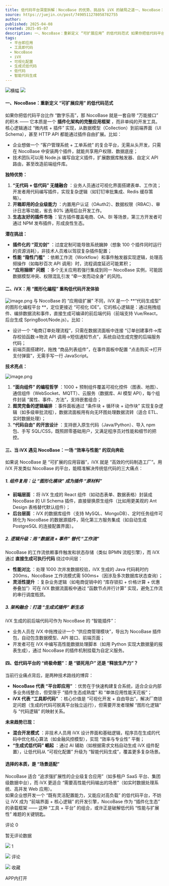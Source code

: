 ```yaml
---
title: 低代码平台深度拆解：NocoBase 的优势、挑战与 iVX 的破局之道一、NocoBase：重新定义 “可扩展应用”  - 掘金
source: https://juejin.cn/post/7490511278058782755
author: 
published: 2025-04-08
created: 2025-05-07
description: 一、NocoBase：重新定义 “可扩展应用” 的低代码范式 如果你把低代码平台比作 “数字乐高”，那 NocoBase 就是一套自带 “万能接口” 的积木 —— 它本质是一个插件化架构的完整应用框架 一、NocoBase：重新定义 “可扩展应用” 的低代码范式如果你把低代码平台比作 “数字乐高”，那 NocoBa
tags:
  - 平台即应用
  - 工具即代码
  - NocoBase
  - iVX
  - 可视化配置
  - 生成式低代码
  - 低代码
  - 智能代码生成
---
```

![横幅](https://p9-piu.byteimg.com/tos-cn-i-8jisjyls3a/80e551ec95e54d3e94bf0f1cdad71e51~tplv-8jisjyls3a-image.image) ![](https://p3-piu.byteimg.com/tos-cn-i-8jisjyls3a/ef1b479729b54febacdf28345ebe61af~tplv-8jisjyls3a-image.image)

#### 一、NocoBase：重新定义 “可扩展应用” 的低代码范式

如果你把低代码平台比作 “数字乐高”，那 NocoBase 就是一套自带 “万能接口” 的积木 —— 它本质是一个 **插件化架构的完整应用框架** ，而非单纯的开发工具。核心逻辑通过 “微内核 + 插件” 实现，从数据模型（Collection）到前端界面（UI Schema），甚至 HTTP API 都能通过插件自由扩展。比如：

- 企业想做一个 “客户管理系统 + 工单系统” 的复合平台，无需从头开发，只需在 NocoBase 中安装两个插件，就能共享用户权限、数据底座；
- 技术团队可以用 Node.js 编写自定义插件，扩展数据库触发器、自定义 API 路由，甚至改造前端组件库。

**独特优势：**

1. **“无代码 + 低代码” 无缝融合** ：业务人员通过可视化界面搭建表单、工作流；开发者用代码编写插件，实现复杂逻辑（如钉钉审批集成、Redis 缓存策略）。
2. **开箱即用的企业级能力** ：内置用户认证（OAuth2）、数据权限（RBAC）、审计日志等功能，省去 80% 通用后台开发工作。
3. **生态友好的插件市场** ：官方插件覆盖电商、OA、BI 等场景，第三方开发者可通过 NPM 发布插件，形成良性生态。

**潜在挑战：**

- **插件化的 “双刃剑”** ：过度定制可能导致系统臃肿（想象 100 个插件同时运行的资源消耗），非技术人员难以驾驭复杂插件配置；
- **性能 “隐性门槛”** ：依赖工作流（Workflow）和事件触发器实现逻辑，处理高频操作（如每秒百次 API 调用）时，流程调度延迟可能累积；
- **“应用捆绑” 问题** ：多个无关应用若强行集成到同一 NocoBase 实例，可能因数据模型冲突、权限混乱引发 “牵一发而动全身” 的风险。

#### 二、iVX：用 “图形化编程” 重构低代码开发体验

![image.png](https://p6-xtjj-sign.byteimg.com/tos-cn-i-73owjymdk6/2d1110a6428845329339679215fa99f5~tplv-73owjymdk6-jj-mark-v1:0:0:0:0:5o6Y6YeR5oqA5pyv56S-5Yy6IEAgaVZY56CU56m25omA:q75.awebp?rk3s=f64ab15b&x-expires=1746503859&x-signature=CrgEDGwgFokLonAQ9exW8sqtJdw%3D) 与 NocoBase 的 “应用级扩展” 不同，iVX 是一个 \*\*“代码生成型” 的图形化编程平台 \*\*，定位更接近 “可视化 IDE”。它的核心逻辑是：通过拖拽组件、编排数据流和事件，直接生成可编译的前后端代码（前端支持 Vue/React，后台生成 SpringBoot/Node.js）。比如：

- 设计一个 “电商订单处理流程”，只需在数据流面板中连接 “订单创建事件→库存校验函数→物流 API 调用→短信通知节点”，系统自动生成完整的后端服务代码；
- 前端页面搭建时，拖拽 “商品列表组件”，在事件面板中配置 “点击购买→打开支付弹窗”，无需手写一行 JavaScript。

**技术亮点：**

![image.png](https://p6-xtjj-sign.byteimg.com/tos-cn-i-73owjymdk6/93309b2e0fcc4745b11c41f7d7be99dc~tplv-73owjymdk6-jj-mark-v1:0:0:0:0:5o6Y6YeR5oqA5pyv56S-5Yy6IEAgaVZY56CU56m25omA:q75.awebp?rk3s=f64ab15b&x-expires=1746503859&x-signature=ki2Utmz9Sk9pnD1vvKmqkaviGvU%3D)

1. **“面向组件” 的编程哲学** ：1000 + 预制组件覆盖可视化控件（图表、地图）、通信组件（WebSocket、MQTT）、云服务（数据库、AI 模型 API），每个组件封装 “属性、事件、方法”，支持嵌套组合；
2. **图灵完备的逻辑编排** ：事件面板通过 “条件块 + 循环块 + 动作块” 实现复杂逻辑（如多级审批流程），数据流面板用有向无环图处理数据流转（适合 ETL、实时数据处理）；
3. **“代码自由” 的开放设计** ：支持嵌入原生代码（Java/Python）、导入 npm 包、手写 SQL/CSS，既照顾零基础用户，又满足程序员对性能和细节的把控。

#### 三、当 iVX 遇见 NocoBase：一场 “效率与性能” 的双向奔赴

如果说 NocoBase 是 “可扩展的应用容器”，iVX 就是 “高效的代码制造工厂”。用 iVX 开发类似 NocoBase 的平台，能精准解决传统低代码的三大痛点：

##### 1\. 组件复用：让 “图形化模块” 成为插件 “原材料”

- **前端层面** ：将 iVX 生成的 React 组件（如动态表单、数据表格）封装成 NocoBase 的 UI Schema 插件，直接替换原生组件（比如用更美观的 Ant Design 表格替代默认组件）；
- **后台层面** ：iVX 的数据库组件（支持 MySQL、MongoDB）、定时任务组件可转化为 NocoBase 的数据源插件，简化第三方服务集成（如自动生成 PostgreSQL 的连接配置界面）。

##### 2\. 逻辑升级：用 “数据流 + 事件” 替代 “工作流”

NocoBase 的工作流依赖事件触发和状态存储（类似 BPMN 流程引擎），而 iVX 通过 **直接生成可执行代码** 绕过中间层：

- **性能对比** ：处理 1000 次并发数据校验，iVX 生成的 Java 代码耗时约 200ms，NocoBase 工作流模式需 500ms+（因涉及多次数据库状态查询）；
- **灵活性提升** ：复杂业务逻辑（如电商促销中的 “库存锁扣 + 价格计算 + 优惠券叠加”）可在 iVX 数据流面板中通过 “函数节点并行计算” 实现，避免工作流的串行调度瓶颈。

##### 3\. 架构融合：打造 “生成式插件” 新生态

iVX 生成的前后端代码可作为 NocoBase 的 “智能插件”：

- 业务人员在 iVX 中拖拽设计一个 “供应商管理模块”，导出为 NocoBase 插件包，自动包含数据模型、API 接口、前端页面；
- 开发者可在 iVX 中编写高性能数据处理脚本（如用 Python 实现大数据量的报表生成），通过 NocoBase 的插件机制挂载为自定义服务。

#### 四、低代码平台的 “终极命题”：是 “锁死用户” 还是 “释放生产力”？

当前行业痛点背后，是两种技术路线的博弈：

- **NocoBase 代表 “平台即应用”** ：优势在于快速构建复合系统，适合企业内部多业务线整合，但受限于 “插件生态成熟度” 和 “单体应用性能天花板”；
- **iVX 代表 “工具即代码”** ：核心价值是 “可视化开发 + 自由导出”，解决厂商锁定问题（生成的代码可脱离平台独立运行），但需要开发者理解 “图形化逻辑” 与 “代码逻辑” 的映射关系。

**未来趋势已现：**

- **混合开发模式** ：非技术人员用 iVX 设计界面和基础逻辑，程序员在生成的代码中优化核心算法（如金融风控模型），实现 “效率与专业性” 平衡；
- **“生成式低代码” 崛起** ：通过 AI 辅助（如根据需求文档自动生成 iVX 组件配置），让低代码从 “可视化配置” 升级为 “智能代码生成”，覆盖更多复杂场景。

#### 选择的本质，是 “场景适配”

NocoBase 适合 “追求强扩展性的企业级复合应用”（如多租户 SaaS 平台、集团级数据中台），而 iVX 更适合 “需要高性能代码输出的场景”（如实时数据处理系统、高并发 Web 应用）。  
如果企业想开发一个 “既有灵活配置能力，又能应对高负载” 的低代码平台，不妨让 iVX 成为 “前端界面 + 核心逻辑” 的开发引擎，NocoBase 作为 “插件化生态” 的承载框架 —— 这种 “工具 + 平台” 的组合，或许正是破解低代码 “性能与扩展性” 难题的关键钥匙。

评论 0

暂无评论数据

![](https://lf-web-assets.juejin.cn/obj/juejin-web/xitu_juejin_web/c12d6646efb2245fa4e88f0e1a9565b7.svg) 1

![](https://lf-web-assets.juejin.cn/obj/juejin-web/xitu_juejin_web/336af4d1fafabcca3b770c8ad7a50781.svg) 评论

![](https://lf-web-assets.juejin.cn/obj/juejin-web/xitu_juejin_web/3d482c7a948bac826e155953b2a28a9e.svg) 收藏

APP内打开